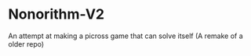 # Nonorithm-V2
An attempt at making a picross game that can solve itself (A remake of a older repo)

